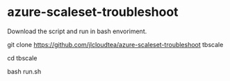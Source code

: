# azure-scaleset-troubleshoot

Download the script and run in bash envoriment. 

git clone https://github.com/jlcloudtea/azure-scaleset-troubleshoot tbscale

cd tbscale

bash run.sh
